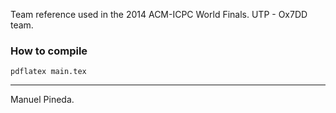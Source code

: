 
Team reference used in the 2014 ACM-ICPC World Finals.
UTP - Ox7DD team.


### How to compile

    pdflatex main.tex


______

Manuel Pineda.
